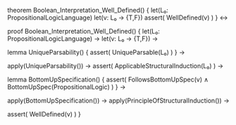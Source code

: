 theorem Boolean_Interpretation_Well_Defined() {
  let(L₀: PropositionalLogicLanguage)
  let(v: L₀ → {T,F})
  assert(
    WellDefined(v)
  )
} ↔

proof Boolean_Interpretation_Well_Defined() {
  let(L₀: PropositionalLogicLanguage) →
  let(v: L₀ → {T,F}) →
  
  lemma UniqueParsability() {
    assert(
      UniqueParsable(L₀)
    )
  } →
  
  apply(UniqueParsability()) →
  assert(
    ApplicableStructuralInduction(L₀)
  ) →
  
  lemma BottomUpSpecification() {
    assert(
      FollowsBottomUpSpec(v) ∧
      BottomUpSpec(PropositionalLogic)
    )
  } →
  
  apply(BottomUpSpecification()) →
  apply(PrincipleOfStructuralInduction()) →
  
  assert(
    WellDefined(v)
  )
}
